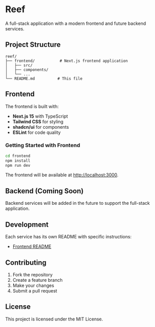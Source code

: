 # Reef

A full-stack application with a modern frontend and future backend services.

## Project Structure

```
reef/
├── frontend/           # Next.js frontend application
│   ├── src/
│   ├── components/
│   └── ...
└── README.md          # This file
```

## Frontend

The frontend is built with:
- **Next.js 15** with TypeScript
- **Tailwind CSS** for styling
- **shadcn/ui** for components
- **ESLint** for code quality

### Getting Started with Frontend

```bash
cd frontend
npm install
npm run dev
```

The frontend will be available at [http://localhost:3000](http://localhost:3000).

## Backend (Coming Soon)

Backend services will be added in the future to support the full-stack application.

## Development

Each service has its own README with specific instructions:
- [Frontend README](./frontend/README.md)

## Contributing

1. Fork the repository
2. Create a feature branch
3. Make your changes
4. Submit a pull request

## License

This project is licensed under the MIT License.
